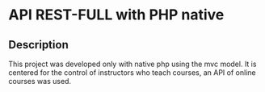 # API REST-FULL with PHP native

## Description

This project was developed only with native php using the mvc model. It is centered for the control of instructors who teach courses, an API of online courses was used.